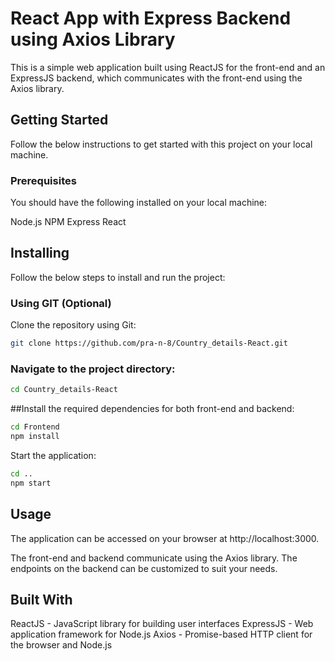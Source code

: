 # React App with Express Backend using Axios Library
This is a simple web application built using ReactJS for the front-end and an ExpressJS backend, which communicates with the front-end using the Axios library.

## Getting Started
Follow the below instructions to get started with this project on your local machine.

### Prerequisites
You should have the following installed on your local machine:

Node.js
NPM
Express
React

## Installing
Follow the below steps to install and run the project:

### Using GIT (Optional)
Clone the repository using Git:

```bash
git clone https://github.com/pra-n-8/Country_details-React.git
```

### Navigate to the project directory:

```bash
cd Country_details-React
```

##Install the required dependencies for both front-end and backend:

```bash
cd Frontend
npm install
```
Start the application:
```bash
cd ..
npm start
```

## Usage
The application can be accessed on your browser at http://localhost:3000.

The front-end and backend communicate using the Axios library. The endpoints on the backend can be customized to suit your needs.

## Built With
ReactJS - JavaScript library for building user interfaces
ExpressJS - Web application framework for Node.js
Axios - Promise-based HTTP client for the browser and Node.js
